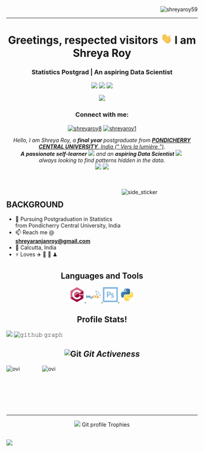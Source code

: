 
<!--
**ShreyaRoy59/ShreyaRoy59** is a ✨ _special_ ✨ repository because its `README.md` (this file) appears on your GitHub profile.
Here are some ideas to get you started:

- 🔭 I’m currently working on ...
- 🌱 I’m currently learning ...
- 👯 I’m looking to collaborate on ...
- 🤔 I’m looking for help with ...
- 💬 Ask me about ...
- 📫 How to reach me: ...
- 😄 Pronouns: ...
- ⚡ Fun fact: ...
 👉

-->


<p align="right"> <img src="https://komarev.com/ghpvc/?username=shreyaroy59&label=Profile%20views&color=0e75b6&style=flat" alt="shreyaroy59" /> </p>


<hr>
<h1 align="center">Greetings, respected visitors 
<img src="https://raw.githubusercontent.com/ABSphreak/ABSphreak/master/gifs/Hi.gif" width="30px"> 
I am Shreya Roy</h1>


<h3 align="center">Statistics Postgrad | An aspiring Data Scientist </h3>

 <p align="center">


<!--
 <img src="https://img.shields.io/badge/Age-24-blue" />
-->
 

  <img src="https://img.shields.io/badge/Focus-Machine%20Learning-brightgreen" />
  <img src="https://img.shields.io/badge/Origin-INDIA%20-blue" />
  <img src="https://img.shields.io/badge/Languages-English%20,%20Bengali%20%26%20Hindi-brightgreen" />
</p>



<p align="center">
<img src="https://bigdatapath.files.wordpress.com/2017/06/realtimepersonalization_embed.gif?w=1108" width="800px">
</p>



<!--                                                                                                            
 <p align="center">
<img src="https://lh3.googleusercontent.com/proxy/AeT-hqDOTlQmVQCJrTEqUjGdh3292wxjWa5wU3CnXqRu9auq5VrvlFKyk2sjjtGiQAieDtWoOHwakh8zHzV6Ta8qx9_r4aymcpZ1lIQnZ0hUibI_hYxRiSk6mf0m6gI7Vk65vCLu" width="900px" >                                           </p>                                                                 
-->


<!--
<h1 align="center">Hi there! 👋 I'm SHREYA R0Y </h1>
<h3 align="center">An aspiring Data Scientist from India</h3>
-->



<h3 align="middle">Connect with me:</h3>
<p align="middle">
<a href="https://linkedin.com/in/shreyaroy8" target="blank"><img align="center" src="https://raw.githubusercontent.com/rahuldkjain/github-profile-readme-generator/master/src/images/icons/Social/linked-in-alt.svg" alt="shreyaroy8" height="30" width="40" /></a>
<a href="https://kaggle.com/shreyaroy1" target="blank"><img align="center" src="https://raw.githubusercontent.com/rahuldkjain/github-profile-readme-generator/master/src/images/icons/Social/kaggle.svg" alt="shreyaroy1" height="30" width="40" /></a>
</p>



<p align="center">
  <em>
    Hello, I am Shreya Roy, a <b> final year </b> postgraduate from <a href="https://www.pondiuni.edu.in/"> <b>PONDICHERRY CENTRAL UNIVERSITY</b>, India (" Vers la lumière ")</a>. <br>
    <b>A passionate self-learner</b> <img src="https://github.com/TheDudeThatCode/TheDudeThatCode/blob/master/Assets/Developer.gif" width="30px"> and an <b>aspiring Data Scientist</b>&nbsp;<img src="https://github.com/TheDudeThatCode/TheDudeThatCode/blob/master/Assets/Designer.gif" width="36px">&nbsp <br> always looking to find patterns hidden in the data. 
  </em> 
  <br>
  <img src="https://media.giphy.com/media/gH3LO09IOiZIqePwv9/giphy.gif" width="50" /> <b><!--<i align="center">Thought : "No much is too much - No where is too far to go!”</i>--></b> <img src="https://media.giphy.com/media/qjqUcgIyRjsl2/giphy.gif" width="50" />
</p>
<br><br>
<img align="right" width=200px height=200px alt="side_sticker" src="https://media.giphy.com/media/TEnXkcsHrP4YedChhA/giphy.gif" />



<h2 align="left">BACKGROUND</h2>



<!--
<h2 align="center">About me! 😊</h2>
-->

- 🔭 Pursuing Postgraduation in Statistics from Pondicherry Central University, India
- 📫 Reach me @ **shreyaranjanroy@gmail.com**
- 📍 Calcutta, India
- ⚡ Loves  ✈️  🎨  📖  ♟

<!--

- 🌱 I’m currently learning everything!
- 👯 Looking to collaborate with other content creators
- 🥅 2020 Goals: Explore Machine Lea
- ⚡ Fun fact: I love painting, reading, coding
<!--
### Connect with me:

[<img align="left" alt="codeSTACKr.com" width="22px" src="https://raw.githubusercontent.com/iconic/open-iconic/master/svg/globe.svg" />][website]
[<img align="left" alt="codeSTACKr | YouTube" width="22px" src="https://cdn.jsdelivr.net/npm/simple-icons@v3/icons/youtube.svg" />][youtube]
[<img align="left" alt="codeSTACKr | Twitter" width="22px" src="https://cdn.jsdelivr.net/npm/simple-icons@v3/icons/twitter.svg" />][twitter]
[<img align="left" alt="codeSTACKr | LinkedIn" width="22px" src="https://cdn.jsdelivr.net/npm/simple-icons@v3/icons/linkedin.svg" />][linkedin]
[<img align="left" alt="codeSTACKr | Instagram" width="22px" src="https://cdn.jsdelivr.net/npm/simple-icons@v3/icons/instagram.svg" />][instagram]

<br />


## Languages and Tools:

[<img align="left" alt="Visual Studio Code" width="26px" src="https://raw.githubusercontent.com/github/explore/80688e429a7d4ef2fca1e82350fe8e3517d3494d/topics/visual-studio-code/visual-studio-code.png" />][webdevplaylist]
[<img align="left" alt="HTML5" width="26px" src="https://raw.githubusercontent.com/github/explore/80688e429a7d4ef2fca1e82350fe8e3517d3494d/topics/html/html.png" />][webdevplaylist]
[<img align="left" alt="CSS3" width="26px" src="https://raw.githubusercontent.com/github/explore/80688e429a7d4ef2fca1e82350fe8e3517d3494d/topics/css/css.png" />][cssplaylist]
[<img align="left" alt="Sass" width="26px" src="https://raw.githubusercontent.com/github/explore/80688e429a7d4ef2fca1e82350fe8e3517d3494d/topics/sass/sass.png" />][cssplaylist]
[<img align="left" alt="JavaScript" width="26px" src="https://raw.githubusercontent.com/github/explore/80688e429a7d4ef2fca1e82350fe8e3517d3494d/topics/javascript/javascript.png" />][jsplaylist]
[<img align="left" alt="React" width="26px" src="https://raw.githubusercontent.com/github/explore/80688e429a7d4ef2fca1e82350fe8e3517d3494d/topics/react/react.png" />][reactplaylist]
[<img align="left" alt="Gatsby" width="26px" src="https://raw.githubusercontent.com/github/explore/e94815998e4e0713912fed477a1f346ec04c3da2/topics/gatsby/gatsby.png" />][webdevplaylist]
[<img align="left" alt="GraphQL" width="26px" src="https://raw.githubusercontent.com/github/explore/80688e429a7d4ef2fca1e82350fe8e3517d3494d/topics/graphql/graphql.png" />][webdevplaylist]
[<img align="left" alt="Node.js" width="26px" src="https://raw.githubusercontent.com/github/explore/80688e429a7d4ef2fca1e82350fe8e3517d3494d/topics/nodejs/nodejs.png" />][webdevplaylist]
[<img align="left" alt="Deno" width="26px" src="https://raw.githubusercontent.com/github/explore/361e2821e2dea67711cde99c9c40ed357061cf27/topics/deno/deno.png" />][webdevplaylist]
[<img align="left" alt="SQL" width="26px" src="https://raw.githubusercontent.com/github/explore/80688e429a7d4ef2fca1e82350fe8e3517d3494d/topics/sql/sql.png" />][webdevplaylist]
[<img align="left" alt="MySQL" width="26px" src="https://raw.githubusercontent.com/github/explore/80688e429a7d4ef2fca1e82350fe8e3517d3494d/topics/mysql/mysql.png" />][webdevplaylist]
[<img align="left" alt="MongoDB" width="26px" src="https://raw.githubusercontent.com/github/explore/80688e429a7d4ef2fca1e82350fe8e3517d3494d/topics/mongodb/mongodb.png" />][webdevplaylist]
[<img align="left" alt="Git" width="26px" src="https://raw.githubusercontent.com/github/explore/80688e429a7d4ef2fca1e82350fe8e3517d3494d/topics/git/git.png" />][webdevplaylist]
[<img align="left" alt="GitHub" width="26px" src="https://raw.githubusercontent.com/github/explore/78df643247d429f6cc873026c0622819ad797942/topics/github/github.png" />][webdevplaylist]
[<img align="left" alt="Terminal" width="26px" src="https://raw.githubusercontent.com/github/explore/80688e429a7d4ef2fca1e82350fe8e3517d3494d/topics/terminal/terminal.png" />][webdevplaylist]

<br />
<br />




<!--
<details>
  <summary>:zap: Recent GitHub Activity</summary>
 --> 
<!--START_SECTION:activity-->
<!--
1. 🗣 Commented on [#2](https://github.com/codeSTACKr/portfolio-sass/issues/2) in [codeSTACKr/portfolio-sass](https://github.com/codeSTACKr/portfolio-sass)
2. ❗️ Closed issue [#2](https://github.com/codeSTACKr/portfolio-sass/issues/2) in [codeSTACKr/portfolio-sass](https://github.com/codeSTACKr/portfolio-sass)
3. ❌ Closed PR [#11](https://github.com/codeSTACKr/free-developer-resources/pull/11) in [codeSTACKr/free-developer-resources](https://github.com/codeSTACKr/free-developer-resources)
4. 🗣 Commented on [#11](https://github.com/codeSTACKr/free-developer-resources/issues/11) in [codeSTACKr/free-developer-resources](https://github.com/codeSTACKr/free-developer-resources)
5. 🎉 Merged PR [#10](https://github.com/codeSTACKr/free-developer-resources/pull/10) in [codeSTACKr/free-developer-resources](https://github.com/codeSTACKr/free-developer-resources)
<!--END_SECTION:activity-->

<!--

</details>

<details>
  <summary>:zap: GitHub Stats</summary>

  <img align="left" alt="codeSTACKr's GitHub Stats" src="https://github-readme-stats.codestackr.vercel.app/api?username=codeSTACKr&show_icons=true&hide_border=true" />

</details>

[website]: https://codeSTACKr.com
[course]: http://vsCodeHero.com
[twitter]: https://twitter.com/codeSTACKr
[youtube]: https://youtube.com/codeSTACKr
[instagram]: https://instagram.com/codeSTACKr
[linkedin]: https://linkedin.com/in/codeSTACKr
[webdevplaylist]: https://www.youtube.com/playlist?list=PLkwxH9e_vrAJ0WbEsFA9W3I1W-g_BTsbt
[jsplaylist]: https://www.youtube.com/playlist?list=PLkwxH9e_vrALRJKu7wfXby3MKeflhTu6B
[cssplaylist]: https://www.youtube.com/playlist?list=PLkwxH9e_vrALSdvZuEh6gqQdmDoDIoqz4
[reactplaylist]: https://www.youtube.com/playlist?list=PLkwxH9e_vrAK4TdffpxKY3QGyHCpxFcQ0



-->



<h2 align="center">Languages and Tools</h2>
<p align="center"> <a href="https://www.w3schools.com/cpp/" target="_blank"> <img src="https://raw.githubusercontent.com/devicons/devicon/master/icons/cplusplus/cplusplus-original.svg" alt="cplusplus" width="40" height="40"/> </a> <a href="https://www.mysql.com/" target="_blank"> <img src="https://raw.githubusercontent.com/devicons/devicon/master/icons/mysql/mysql-original-wordmark.svg" alt="mysql" width="40" height="40"/> </a> <a href="https://www.photoshop.com/en" target="_blank"> <img src="https://raw.githubusercontent.com/devicons/devicon/master/icons/photoshop/photoshop-line.svg" alt="photoshop" width="40" height="40"/> </a> <a href="https://www.python.org" target="_blank"> <img src="https://raw.githubusercontent.com/devicons/devicon/master/icons/python/python-original.svg" alt="python" width="40" height="40"/> </a> </p>


<h2 align="center"> Profile Stats! </h2>



<!--
<p><img align="center" src="https://github-readme-streak-stats.herokuapp.com/?user=shreyaroy59&" alt="shreyaroy59" /></p>

<p><img align="center" src="https://github-readme-streak-stats.herokuapp.com/?user=shreyaroy59&" alt="shreyaroy59" /></p>

<p><img align="left" src="https://github-readme-stats.vercel.app/api/top-langs?username=shreyaroy59&show_icons=true&locale=en&layout=compact" alt="shreyaroy59" /></p>

<p>&nbsp;<img align="right" src="https://github-readme-stats.vercel.app/api?username=shreyaroy59&show_icons=true&locale=en" alt="shreyaroy59" /></p>



<p align="center"> <a href="https://github.com/ryo-ma/github-profile-trophy"><img src="https://github-profile-trophy.vercel.app/?username=shreyaroy59" alt="shreyaroy59" /></a> </p>
-->


<!--
![𝚐𝚒𝚝𝚑𝚞𝚋 𝚐𝚛𝚊𝚙𝚑](https://activity-graph.herokuapp.com/graph?username=ShreyaRoy59&theme=gruvbox&hide_border=true&area=true)
-->





![](https://github-readme-streak-stats.herokuapp.com/?user=ShreyaRoy59&theme=radical&hide_border=true)
![𝚐𝚒𝚝𝚑𝚞𝚋 𝚐𝚛𝚊𝚙𝚑](https://activity-graph.herokuapp.com/graph?username=ShreyaRoy59&theme=redical&hide_border=true&area=true)








<h2 align="center"> <img src="https://media.giphy.com/media/W5eoZHPpUx9sapR0eu/giphy.gif" width="40px" alt="Git"/>&nbsp;<i><b>Git Activeness</b></i> </h2>
 
<p><img align="left" src="https://github-readme-stats.vercel.app/api/top-langs?username=ShreyaRoy59&show_icons=true&locale=en&layout=compact&theme=chartreuse-dark" alt="ovi" /></p>
<p>&nbsp;<img align="right" src="https://github-readme-stats.vercel.app/api?username=ShreyaRoy59&show_icons=true&locale=en&theme=chartreuse-dark" alt="ovi" width="410" /></p>
<br><br><br><br><br>

<hr>


<p align="center"><img src="https://media.giphy.com/media/QaMcXSekUWx7aogAUr/giphy.gif" width="40" />&nbsp;Git profile Trophies</p><br>

<img src="https://github-profile-trophy.vercel.app/?username=ShreyaRoy59&theme=juicyfresh&no-bg=true" />


